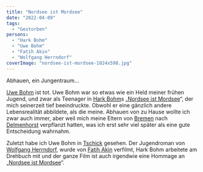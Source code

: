 ```yaml
---
title: "Nordsee ist Mordsee"
date: "2022-04-09"
tags:
  - "Gestorben"
persons:
  - "Hark Bohm"
  - "Uwe Bohm"
  - "Fatih Akin"
  - "Wolfgang Herrndorf"
coverImage: "nordsee-ist-mordsee-1024x598.jpg"
---
```


Abhauen, ein Jungentraum…

[Uwe Bohm](https://de.wikipedia.org/wiki/Uwe_Bohm) ist tot. Uwe Bohm war so etwas wie ein Held meiner frühen Jugend, und zwar als Teenager in [Hark Bohm](https://de.wikipedia.org/wiki/Hark_Bohm)s „[Nordsee ist Mordsee](https://de.wikipedia.org/wiki/Nordsee_ist_Mordsee)“, der mich seinerzeit tief beeindruckte. Obwohl er eine gänzlich andere Lebensrealität abbildete, als die meine. Abhauen von zu Hause wollte ich zwar auch immer, aber weil mich meine Eltern von [Bremen](https://couchblog.de/blog/2020/02/27/bremen/) nach [Delmenhorst](https://couchblog.de/blog/2020/03/03/delmenhorst/) verpflanzt hatten, was ich erst sehr viel später als eine gute Entscheidung wahrnahm.

Zuletzt habe ich Uwe Bohm in [Tschick](https://de.wikipedia.org/wiki/Tschick_(Film)) gesehen. Der Jugendroman von [Wolfgang Herrndorf](https://de.wikipedia.org/wiki/Wolfgang_Herrndorf), wurde von [Fatih Akin](https://de.wikipedia.org/wiki/Fatih_Akin) verfilmt, Hark Bohm arbeitete am Drehbuch mit und der ganze Film ist auch irgendwie eine Hommage an „[Nordsee ist Mordsee](https://www.youtube.com/watch?v=lHlJbUsVELo)“.
